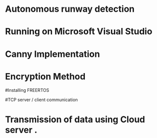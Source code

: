 # Autonomous runway detection 

# Running on Microsoft Visual Studio 

# Canny Implementation 

# Encryption Method 

#Installing  FREERTOS  

#TCP server / client communication 


# Transmission of data using Cloud server . 

